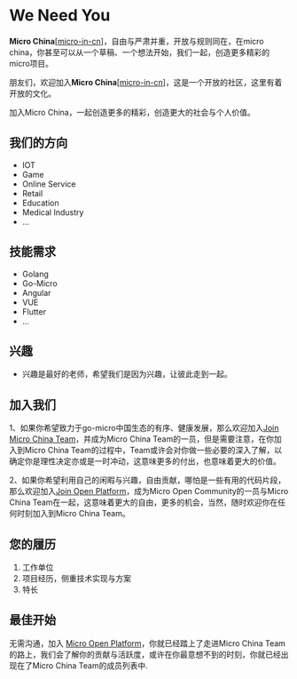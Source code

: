 # We Need You

**Micro China**[[micro-in-cn](https://github.com/micro-in-cn)]，自由与严肃并重，开放与规则同在，在micro china，你甚至可以从一个草稿、一个想法开始，我们一起，创造更多精彩的micro项目。

朋友们，欢迎加入**Micro China**[[micro-in-cn](https://github.com/micro-in-cn)]，这是一个开放的社区，这里有着开放的文化。

加入Micro China，一起创造更多的精彩，创造更大的社会与个人价值。

## 我们的方向

+ IOT
+ Game
+ Online Service
+ Retail
+ Education
+ Medical Industry
+ ...

## 技能需求

+ Golang
+ Go-Micro
+ Angular
+ VUE
+ Flutter
+ ...

## 兴趣

+ 兴趣是最好的老师，希望我们是因为兴趣，让彼此走到一起。

## 加入我们

1、如果你希望致力于go-micro中国生态的有序、健康发展，那么欢迎加入[Join Micro China Team](https://github.com/micro-in-cn/Notice#%E5%8A%A0%E5%85%A5micro-china-team)，并成为Micro China Team的一员，但是需要注意，在你加入到Micro China Team的过程中，Team或许会对你做一些必要的深入了解，以确定你是理性决定亦或是一时冲动，这意味更多的付出，也意味着更大的价值。


2、如果你希望利用自己的闲暇与兴趣，自由贡献，哪怕是一些有用的代码片段，那么欢迎加入[Join Open Platform](https://github.com/micro-in-cn/Notice#%E5%8A%A0%E5%85%A5micro-open-community)，成为Micro Open Community的一员与Micro China Team在一起，这意味着更大的自由，更多的机会，当然，随时欢迎你在任何时刻加入到Micro China Team。

## 您的履历

1. 工作单位
2. 项目经历，侧重技术实现与方案
3. 特长

## 最佳开始

无需沟通，加入 [Micro Open Platform](https://github.com/micro-community/how-to-join/blob/master/README.md)，你就已经踏上了走进Micro China Team的路上，我们会了解你的贡献与活跃度，或许在你最意想不到的时刻，你就已经出现在了Micro China Team的成员列表中.
